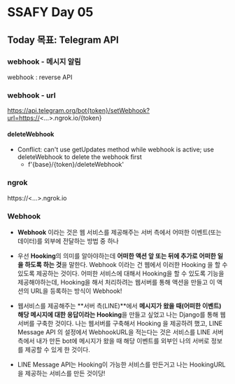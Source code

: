 # SSAFY Day 05

## Today 목표: Telegram API

### webhook - 메시지 알림

webhook : reverse API


### webhook - url

https://api.telegram.org/bot{token}/setWebhook?url=https://<...>.ngrok.io/{token}

#### deleteWebhook

* Conflict: can't use getUpdates method while webhook is active; use deleteWebhook to delete the webhook first
  * f'{base}/{token}/deleteWebhook'


### ngrok

https://<...>.ngrok.io

### Webhook

- **Webhook** 이라는 것은 웹 서비스를 제공해주는 서버 측에서 어떠한 이벤트(또는 데이터)를 외부에 전달하는 방법 중 하나

- 우선 **Hooking**의 의미를 알아야하는데 **어떠한 액션 앞 또는 뒤에 추가로 어떠한 일을 하도록 하는 것**을 말한다. Webhook 이라는 건 웹에서 이러한 Hooking 을 할 수 있도록 제공하는 것이다. 어떠한 서비스에 대해서 Hooking을 할 수 있도록 기능을 제공해야하는데, Hooking을 해서 처리하려는 웹서버를 통해 액션을 만들고 이 액션의 URL을 등록하는 방식이 Webhook!

- 웹서비스를 제공해주는 **서버 측(LINE)**에서 **메시지가 왔을 때(어떠한 이벤트)** **해당 메시지에 대한 응답이라는 Hooking**을 만들고 싶었고 나는 Django를 통해 웹서버를 구축한 것이다. 나는 웹서버를 구축해서 Hooking 을 제공하려 했고, LINE Message API 의 설정에서 WebhookURL을 적는다는 것은 서비스를 LINE 서버 측에서 내가 만든 bot에 메시지가 왔을 때 해당 이벤트를 외부인 나의 서버로 정보를 제공할 수 있게 한 것이다.

- LINE Message API는 Hooking이 가능한 서비스를 만든거고 나는 HookingURL을 제공하는 서비스를 만든 것이당!